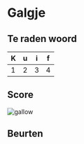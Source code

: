 # Galgje

## Te raden woord

|K|u|i|f|
|-|-|-|-|
|1|2|3|4|

## Score
![gallow](./images/1.png)

## Beurten